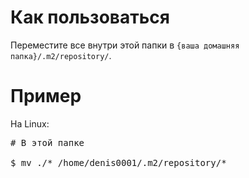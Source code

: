 # Как пользоваться
Переместите все внутри этой папки в <code>{ваша домашняя папка}/.m2/repository/</code>.
# Пример
На Linux:
<pre>
# В этой папке

$ mv ./* /home/denis0001/.m2/repository/*
</pre>